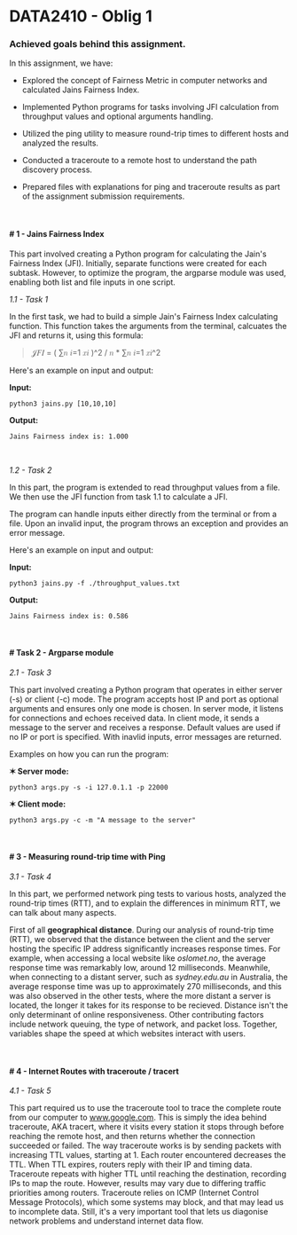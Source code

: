 
# DATA2410 - Oblig 1

### Achieved goals behind this assignment.

In this assignment, we have:

- Explored the concept of Fairness Metric in computer networks and calculated Jains Fairness Index.

- Implemented Python programs for tasks involving JFI calculation from throughput values and optional arguments handling.

- Utilized the ping utility to measure round-trip times to different hosts and analyzed the results.

- Conducted a traceroute to a remote host to understand the path discovery process.

- Prepared files with explanations for ping and traceroute results as part of the assignment submission requirements.


$~$
#### \#  **1 - Jains Fairness Index**

This part involved creating a Python program for calculating the Jain's Fairness Index (JFI). Initially, separate functions were created for each subtask. However, to optimize the program, the argparse module was used, enabling both list and file inputs in one script.

_1.1 - Task 1_


In the first task, we had to build a simple Jain's Fairness Index calculating function. This function takes the arguments from the terminal, calcuates the JFI and returns it, using this formula:

> 𝒥𝐹𝐼 = ( ∑𝑛 𝑖=1 𝑥𝑖 )^2 / 𝑛 * ∑𝑛 𝑖=1 𝑥𝑖^2

 Here's an example on input and output:

**Input:**
```
python3 jains.py [10,10,10]
```
**Output:**
```
Jains Fairness index is: 1.000
```
$~$

_1.2 - Task 2_

In this part, the program is extended to read throughput values from a file. We then use the JFI function from task 1.1 to calculate a JFI.

The program can handle inputs either directly from the terminal or from a file. Upon an invalid input, the program throws an exception and provides an error message.

Here's an example on input and output:

**Input:**
```
python3 jains.py -f ./throughput_values.txt
```
**Output:**
```
Jains Fairness index is: 0.586
```
$~$
#### \# **Task 2 - Argparse module**
_2.1 - Task 3_

This part involved creating a Python program that operates in either server (-s) or client (-c) mode. The program accepts host IP and port as optional arguments and ensures only one mode is chosen. In server mode, it listens for connections and echoes received data. In client mode, it sends a message to the server and receives a response. Default values are used if no IP or port is specified. With inavlid inputs, error messages are returned.

Examples on how you can run the program:

**✶ Server mode:**
```
python3 args.py -s -i 127.0.1.1 -p 22000
```
**✶ Client mode:**
```
python3 args.py -c -m "A message to the server"
```
$~$
#### \# **3 - Measuring round-trip time with Ping**
_3.1 - Task 4_

In this part, we performed network ping tests to various hosts, analyzed the round-trip times (RTT), and to explain the differences in minimum RTT, we can talk about many aspects. 

First of all **geographical distance**. During our analysis of round-trip time (RTT), we observed that the distance between the client and the server hosting the specific IP address significantly increases response times. For example, when accessing a local website like _oslomet.no_, the average response time was remarkably low, around 12 milliseconds. Meanwhile, when connecting to a distant server, such as _sydney.edu.au_ in Australia, the average response time was up to approximately 270 milliseconds, and this was also observed in the other tests, where the more distant a server is located, the longer it takes for its response to be recieved. Distance isn't the only determinant of online responsiveness. Other contributing factors include network queuing, the type of network, and packet loss. Together, variables shape the speed at which websites interact with users.

$~$
#### \# **4 - Internet Routes with traceroute / tracert**

_4.1 - Task 5_

This part required us to use the traceroute tool to trace the complete route from our computer to www.google.com. This is simply the idea behind traceroute, AKA tracert, where it visits every station it stops through before reaching the remote host, and then returns whether the connection succeeded or failed. The way traceroute works is by sending packets with increasing TTL values, starting at 1. Each router encountered decreases the TTL. When TTL expires, routers reply with their IP and timing data. Traceroute repeats with higher TTL until reaching the destination, recording IPs to map the route. However, results may vary due to differing traffic priorities among routers. Traceroute relies on ICMP (Internet Control Message Protocols), which some systems may block, and that may lead us to incomplete data. Still, it's a very important tool that lets us diagonise network problems and understand internet data flow.

